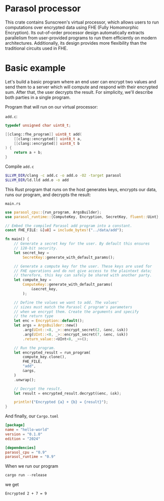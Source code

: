 # Parasol processor
This crate contains Sunscreen's virtual processor, which allows users to run computations over encrypted data using FHE (Fully Homomorphic Encryption). Its out-of-order processor design automatically extracts parallelism from user-provided programs to run them efficiently on modern architectures. Additionally, its design provides more flexibility than the traditional circuits used in FHE.

# Basic example
Let's build a basic program where an end user can encrypt two values and send them to a server which will compute and respond with their encrypted sum. After that, the user decrypts the result. For simplicity, we'll describe both parties in a single program.

Program that will run on our virtual processor:

`add.c`:
```C
typedef unsigned char uint8_t;

[[clang::fhe_program]] uint8_t add(
    [[clang::encrypted]] uint8_t a,
    [[clang::encrypted]] uint8_t b
) {
    return a + b;
}
```

Compile `add.c`
```bash
$LLVM_DIR/clang -c add.c -o add.o -O2 -target parasol
$LLVM_DIR/ld.lld add.o -o add
```

This Rust program that runs on the host generates keys, encrypts our data, runs our program, and decrypts the result:

`main.rs`
```rust
use parasol_cpu::{run_program, ArgsBuilder};
use parasol_runtime::{ComputeKey, Encryption, SecretKey, fluent::Uint};

// Embed the compiled Parasol add program into a constant.
const FHE_FILE: &[u8] = include_bytes!("../data/add");

fn main() {
    // Generate a secret key for the user. By default this ensures
    // 128-bit security.
    let secret_key =
        SecretKey::generate_with_default_params();

    // Generate a compute key for the user. These keys are used for
    // FHE operations and do not give access to the plaintext data;
    // therefore, this key can safely be shared with another party.
    let compute_key =
        ComputeKey::generate_with_default_params(
            &secret_key,
        );

    // Define the values we want to add. The values' 
    // sizes must match the Parasol C program's parameters
    // when we encrypt them. Create the arguments and specify
    // the return type
    let enc = Encryption::default();
    let args = ArgsBuilder::new()
        .arg(UInt::<8, _>::encrypt_secret(2, &enc, &sk))
        .arg(UInt::<8, _>::encrypt_secret(7, &enc, &sk))
        .return_value::<UInt<8, _>>();

    // Run the program.
    let encrypted_result = run_program(
        compute_key.clone(),
        FHE_FILE,
        "add",
        &args,
    )
    .unwrap();

    // Decrypt the result.
    let result = encrypted_result.decrypt(&enc, &sk);

    println!("Encrypted {a} + {b} = {result}");
}
```

And finally, our `Cargo.toml`
```toml
[package]
name = "hello-world"
version = "0.1.0"
edition = "2024"

[dependencies]
parasol_cpu = "0.9"
parasol_runtime = "0.9"
```

When we run our program

```rust
cargo run --release
```

we get

```
Encrypted 2 + 7 = 9
```
